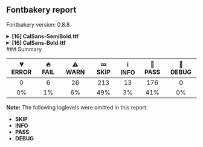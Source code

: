 ## Fontbakery report

Fontbakery version: 0.8.8

<details><summary><b>[16] CalSans-SemiBold.ttf</b></summary><div><details><summary>🔥 <b>FAIL:</b> Check `Google Fonts Latin Core` glyph coverage. (<a href="https://font-bakery.readthedocs.io/en/latest/fontbakery/profiles/googlefonts.html#com.google.fonts/check/glyph_coverage">com.google.fonts/check/glyph_coverage</a>)</summary><div>


* 🔥 **FAIL** Missing required codepoints:

	- 0x00B2 (SUPERSCRIPT TWO)

	- 0x00B3 (SUPERSCRIPT THREE)

	- 0x00B9 (SUPERSCRIPT ONE)
 
	- And 0x2074 (SUPERSCRIPT FOUR)
 [code: missing-codepoints]
</div></details><details><summary>🔥 <b>FAIL:</b> Copyright notices match canonical pattern in fonts (<a href="https://font-bakery.readthedocs.io/en/latest/fontbakery/profiles/googlefonts.html#com.google.fonts/check/font_copyright">com.google.fonts/check/font_copyright</a>)</summary><div>


* 🔥 **FAIL** Name Table entry: Copyright notices should match a pattern similar to: "Copyright 2019 The Familyname Project Authors (git url)"
But instead we have got:
"Copyright 2022 The Cal Sans Project Authors" [code: bad-notice-format]
</div></details><details><summary>🔥 <b>FAIL:</b> Checking OS/2 usWinAscent & usWinDescent. (<a href="https://font-bakery.readthedocs.io/en/latest/fontbakery/profiles/universal.html#com.google.fonts/check/family/win_ascent_and_descent">com.google.fonts/check/family/win_ascent_and_descent</a>)</summary><div>


* 🔥 **FAIL** OS/2.usWinAscent value should be equal or greater than 2278, but got 1660 instead [code: ascent]
</div></details><details><summary>⚠ <b>WARN:</b> Checking OS/2 achVendID. (<a href="https://font-bakery.readthedocs.io/en/latest/fontbakery/profiles/googlefonts.html#com.google.fonts/check/vendor_id">com.google.fonts/check/vendor_id</a>)</summary><div>


* ⚠ **WARN** OS/2 VendorID value 'NONE' is not yet recognized. If you registered it recently, then it's safe to ignore this warning message. Otherwise, you should set it to your own unique 4 character code, and register it with Microsoft at https://www.microsoft.com/typography/links/vendorlist.aspx
 [code: unknown]
</div></details><details><summary>⚠ <b>WARN:</b> Check copyright namerecords match license file. (<a href="https://font-bakery.readthedocs.io/en/latest/fontbakery/profiles/googlefonts.html#com.google.fonts/check/name/license">com.google.fonts/check/name/license</a>)</summary><div>


* ⚠ **WARN** Please consider using HTTPS URLs at name table entry [plat=3, enc=1, name=13] [code: http-in-description]
* ⚠ **WARN** For now we're still accepting http URLs, but you should consider using https instead.
 [code: http]
</div></details><details><summary>⚠ <b>WARN:</b> License URL matches License text on name table? (<a href="https://font-bakery.readthedocs.io/en/latest/fontbakery/profiles/googlefonts.html#com.google.fonts/check/name/license_url">com.google.fonts/check/name/license_url</a>)</summary><div>


* ⚠ **WARN** Please consider using HTTPS URLs at name table entry [plat=3, enc=1, name=13] [code: http-in-description]
* ⚠ **WARN** Please consider using HTTPS URLs at name table entry [plat=3, enc=1, name=13] [code: http-in-description]
* ⚠ **WARN** Please consider using HTTPS URLs at name table entry [plat=3, enc=1, name=13] [code: http-in-description]
* ⚠ **WARN** Please consider using HTTPS URLs at name table entry [plat=3, enc=1, name=14] [code: http-in-license-info]
* ⚠ **WARN** For now we're still accepting http URLs, but you should consider using https instead.
 [code: http]
</div></details><details><summary>⚠ <b>WARN:</b> Are there caret positions declared for every ligature? (<a href="https://font-bakery.readthedocs.io/en/latest/fontbakery/profiles/googlefonts.html#com.google.fonts/check/ligature_carets">com.google.fonts/check/ligature_carets</a>)</summary><div>


* ⚠ **WARN** This font lacks caret position values for ligature glyphs on its GDEF table. [code: lacks-caret-pos]
</div></details><details><summary>⚠ <b>WARN:</b> Is there kerning info for non-ligated sequences? (<a href="https://font-bakery.readthedocs.io/en/latest/fontbakery/profiles/googlefonts.html#com.google.fonts/check/kerning_for_non_ligated_sequences">com.google.fonts/check/kerning_for_non_ligated_sequences</a>)</summary><div>


* ⚠ **WARN** GPOS table lacks kerning info for the following non-ligated sequences:
	- f + i
	- i + l

   [code: lacks-kern-info]
</div></details><details><summary>⚠ <b>WARN:</b> Ensure fonts have ScriptLangTags declared on the 'meta' table. (<a href="https://font-bakery.readthedocs.io/en/latest/fontbakery/profiles/googlefonts.html#com.google.fonts/check/meta/script_lang_tags">com.google.fonts/check/meta/script_lang_tags</a>)</summary><div>


* ⚠ **WARN** This font file does not have a 'meta' table. [code: lacks-meta-table]
</div></details><details><summary>⚠ <b>WARN:</b> Check font contains no unreachable glyphs (<a href="https://font-bakery.readthedocs.io/en/latest/fontbakery/profiles/universal.html#com.google.fonts/check/unreachable_glyphs">com.google.fonts/check/unreachable_glyphs</a>)</summary><div>


* ⚠ **WARN** The following glyphs could not be reached by codepoint or substitution rules:
	- ijacute 
	- And IJacute
 [code: unreachable-glyphs]
</div></details><details><summary>⚠ <b>WARN:</b> Check if each glyph has the recommended amount of contours. (<a href="https://font-bakery.readthedocs.io/en/latest/fontbakery/profiles/universal.html#com.google.fonts/check/contour_count">com.google.fonts/check/contour_count</a>)</summary><div>


* ⚠ **WARN** This font has a 'Soft Hyphen' character (codepoint 0x00AD) which is supposed to be zero-width and invisible, and is used to mark a hyphenation possibility within a word in the absence of or overriding dictionary hyphenation. It is mostly an obsolete mechanism now, and the character is only included in fonts for legacy codepage coverage. [code: softhyphen]
* ⚠ **WARN** This check inspects the glyph outlines and detects the total number of contours in each of them. The expected values are infered from the typical ammounts of contours observed in a large collection of reference font families. The divergences listed below may simply indicate a significantly different design on some of your glyphs. On the other hand, some of these may flag actual bugs in the font such as glyphs mapped to an incorrect codepoint. Please consider reviewing the design and codepoint assignment of these to make sure they are correct.

The following glyphs do not have the recommended number of contours:

	- Glyph name: uni00AD	Contours detected: 1	Expected: 0
	- Glyph name: uni1EA5	Contours detected: 3	Expected: 4
	- Glyph name: uni1EC1	Contours detected: 3	Expected: 4
	- Glyph name: uni1EE1	Contours detected: 2	Expected: 3
	- Glyph name: uni00AD	Contours detected: 1	Expected: 0
	- Glyph name: uni1EA5	Contours detected: 3	Expected: 4
	- Glyph name: uni1EC1	Contours detected: 3	Expected: 4 
	- And Glyph name: uni1EE1	Contours detected: 2	Expected: 3
 [code: contour-count]
</div></details><details><summary>⚠ <b>WARN:</b> Are there any misaligned on-curve points? (<a href="https://font-bakery.readthedocs.io/en/latest/fontbakery/profiles/<Section: Outline Correctness Checks>.html#com.google.fonts/check/outline_alignment_miss">com.google.fonts/check/outline_alignment_miss</a>)</summary><div>


* ⚠ **WARN** The following glyphs have on-curve points which have potentially incorrect y coordinates:
	* R (U+0052): X=552.0,Y=1402.0 (should be at cap-height 1400?)
	* sterling (U+00A3): X=710.0,Y=1.5 (should be at baseline 0?)
	* yen (U+00A5): X=-42.0,Y=1398.0 (should be at cap-height 1400?)
	* yen (U+00A5): X=1184.0,Y=1398.0 (should be at cap-height 1400?)
	* Atilde (U+00C3): X=288.5,Y=1658.0 (should be at ascender 1660?)
	* Atilde (U+00C3): X=814.0,Y=1658.0 (should be at ascender 1660?)
	* Ntilde (U+00D1): X=386.5,Y=1658.0 (should be at ascender 1660?)
	* Ntilde (U+00D1): X=912.0,Y=1658.0 (should be at ascender 1660?)
	* Otilde (U+00D5): X=414.5,Y=1658.0 (should be at ascender 1660?)
	* Otilde (U+00D5): X=940.0,Y=1658.0 (should be at ascender 1660?) and 24 more.

Use -F or --full-lists to disable shortening of long lists. [code: found-misalignments]
</div></details><details><summary>⚠ <b>WARN:</b> Are any segments inordinately short? (<a href="https://font-bakery.readthedocs.io/en/latest/fontbakery/profiles/<Section: Outline Correctness Checks>.html#com.google.fonts/check/outline_short_segments">com.google.fonts/check/outline_short_segments</a>)</summary><div>


* ⚠ **WARN** The following glyphs have segments which seem very short:
	* two (U+0032) contains a short segment L<<34.0,0.0>--<34.0,32.0>>
	* seven (U+0037) contains a short segment L<<1030.0,1400.0>--<1034.0,1370.0>>
	* at (U+0040) contains a short segment B<<1182.0,530.0>-<1179.0,511.0>-<1176.5,486.5>>
	* at (U+0040) contains a short segment B<<1176.5,486.5>-<1174.0,462.0>-<1174.0,444.0>>
	* Z (U+005A) contains a short segment L<<20.0,0.0>--<20.0,30.0>>
	* Z (U+005A) contains a short segment L<<1148.0,1400.0>--<1148.0,1370.0>>
	* z (U+007A) contains a short segment L<<28.0,0.0>--<28.0,30.0>>
	* z (U+007A) contains a short segment L<<946.0,1040.0>--<946.0,1010.0>>
	* onehalf (U+00BD) contains a short segment L<<894.0,50.0>--<894.0,70.0>>
	* Ccedilla (U+00C7) contains a short segment B<<644.0,-246.0>-<661.0,-261.0>-<680.5,-270.5>> and 55 more.

Use -F or --full-lists to disable shortening of long lists. [code: found-short-segments]
</div></details><details><summary>⚠ <b>WARN:</b> Do any segments have colinear vectors? (<a href="https://font-bakery.readthedocs.io/en/latest/fontbakery/profiles/<Section: Outline Correctness Checks>.html#com.google.fonts/check/outline_colinear_vectors">com.google.fonts/check/outline_colinear_vectors</a>)</summary><div>


* ⚠ **WARN** The following glyphs have colinear vectors:
	* exclam (U+0021): L<<154.0,386.0>--<108.0,1154.0>> -> L<<108.0,1154.0>--<108.0,1400.0>>
	* exclam (U+0021): L<<388.0,1400.0>--<388.0,1154.0>> -> L<<388.0,1154.0>--<342.0,386.0>>
	* exclamdbl (U+203C): L<<154.0,386.0>--<108.0,1154.0>> -> L<<108.0,1154.0>--<108.0,1400.0>>
	* exclamdbl (U+203C): L<<388.0,1400.0>--<388.0,1154.0>> -> L<<388.0,1154.0>--<342.0,386.0>>
	* exclamdbl (U+203C): L<<560.0,386.0>--<514.0,1154.0>> -> L<<514.0,1154.0>--<514.0,1400.0>>
	* exclamdbl (U+203C): L<<794.0,1400.0>--<794.0,1154.0>> -> L<<794.0,1154.0>--<748.0,386.0>>
	* exclamdown (U+00A1): L<<332.0,656.0>--<378.0,-112.0>> -> L<<378.0,-112.0>--<378.0,-358.0>>
	* exclamdown (U+00A1): L<<98.0,-358.0>--<98.0,-112.0>> -> L<<98.0,-112.0>--<144.0,656.0>>
	* ogonek (U+02DB): L<<784.0,34.0>--<870.0,12.0>> -> L<<870.0,12.0>--<942.0,0.0>>
	* uniA78B (U+A78B): L<<194.0,386.0>--<148.0,1154.0>> -> L<<148.0,1154.0>--<148.0,1400.0>> and 3 more.

Use -F or --full-lists to disable shortening of long lists. [code: found-colinear-vectors]
</div></details><details><summary>⚠ <b>WARN:</b> Do outlines contain any jaggy segments? (<a href="https://font-bakery.readthedocs.io/en/latest/fontbakery/profiles/<Section: Outline Correctness Checks>.html#com.google.fonts/check/outline_jaggy_segments">com.google.fonts/check/outline_jaggy_segments</a>)</summary><div>


* ⚠ **WARN** The following glyphs have jaggy segments:
	* eth (U+00F0): B<<599.0,941.5>-<646.0,925.0>-<679.0,899.0>>/B<<679.0,899.0>-<652.0,932.0>-<622.0,958.5>> = 12.476767960052687
	* r (U+0072): L<<342.0,1040.0>--<342.0,842.0>>/B<<342.0,842.0>-<368.0,954.0>-<448.5,1013.0>> = 13.069317896282163
	* racute (U+0155): L<<342.0,1040.0>--<342.0,842.0>>/B<<342.0,842.0>-<368.0,954.0>-<448.5,1013.0>> = 13.069317896282163
	* radical (U+221A): B<<424.0,-58.0>-<434.0,-106.0>-<439.0,-154.0>>/B<<439.0,-154.0>-<445.0,-107.0>-<452.0,-59.0>> = 13.221868011862771
	* rcaron (U+0159): L<<342.0,1040.0>--<342.0,842.0>>/B<<342.0,842.0>-<368.0,954.0>-<448.5,1013.0>> = 13.069317896282163
	* rmacronbelow (U+1E5F): L<<342.0,1040.0>--<342.0,842.0>>/B<<342.0,842.0>-<368.0,954.0>-<448.5,1013.0>> = 13.069317896282163
	* uni0157 (U+0157): L<<342.0,1040.0>--<342.0,842.0>>/B<<342.0,842.0>-<368.0,954.0>-<448.5,1013.0>> = 13.069317896282163 and uni1E5D (U+1E5D): L<<342.0,1040.0>--<342.0,842.0>>/B<<342.0,842.0>-<368.0,954.0>-<448.5,1013.0>> = 13.069317896282163 [code: found-jaggy-segments]
</div></details><details><summary>⚠ <b>WARN:</b> Do outlines contain any semi-vertical or semi-horizontal lines? (<a href="https://font-bakery.readthedocs.io/en/latest/fontbakery/profiles/<Section: Outline Correctness Checks>.html#com.google.fonts/check/outline_semi_vertical">com.google.fonts/check/outline_semi_vertical</a>)</summary><div>


* ⚠ **WARN** The following glyphs have semi-vertical/semi-horizontal lines:
 * G (U+0047): L<<1174.0,552.0>--<714.0,548.0>>
 * Gbreve (U+011E): L<<1174.0,552.0>--<714.0,548.0>>
 * Gcircumflex (U+011C): L<<1174.0,552.0>--<714.0,548.0>>
 * Gdotaccent (U+0120): L<<1174.0,552.0>--<714.0,548.0>>
 * R (U+0052): L<<100.0,1400.0>--<552.0,1402.0>>
 * Racute (U+0154): L<<100.0,1400.0>--<552.0,1402.0>>
 * Rcaron (U+0158): L<<100.0,1400.0>--<552.0,1402.0>>
 * Rmacronbelow (U+1E5E): L<<100.0,1400.0>--<552.0,1402.0>>
 * arrowdown (U+2193): L<<481.0,650.0>--<474.0,1458.0>>
 * arrowdown (U+2193): L<<726.0,1458.0>--<719.0,647.0>> and 17 more.

Use -F or --full-lists to disable shortening of long lists. [code: found-semi-vertical]
</div></details><br></div></details><details><summary><b>[16] CalSans-Bold.ttf</b></summary><div><details><summary>🔥 <b>FAIL:</b> Check `Google Fonts Latin Core` glyph coverage. (<a href="https://font-bakery.readthedocs.io/en/latest/fontbakery/profiles/googlefonts.html#com.google.fonts/check/glyph_coverage">com.google.fonts/check/glyph_coverage</a>)</summary><div>


* 🔥 **FAIL** Missing required codepoints:

	- 0x00B2 (SUPERSCRIPT TWO)

	- 0x00B3 (SUPERSCRIPT THREE)

	- 0x00B9 (SUPERSCRIPT ONE)
 
	- And 0x2074 (SUPERSCRIPT FOUR)
 [code: missing-codepoints]
</div></details><details><summary>🔥 <b>FAIL:</b> Copyright notices match canonical pattern in fonts (<a href="https://font-bakery.readthedocs.io/en/latest/fontbakery/profiles/googlefonts.html#com.google.fonts/check/font_copyright">com.google.fonts/check/font_copyright</a>)</summary><div>


* 🔥 **FAIL** Name Table entry: Copyright notices should match a pattern similar to: "Copyright 2019 The Familyname Project Authors (git url)"
But instead we have got:
"Copyright 2022 The Cal Sans Project Authors" [code: bad-notice-format]
</div></details><details><summary>🔥 <b>FAIL:</b> Checking OS/2 usWinAscent & usWinDescent. (<a href="https://font-bakery.readthedocs.io/en/latest/fontbakery/profiles/universal.html#com.google.fonts/check/family/win_ascent_and_descent">com.google.fonts/check/family/win_ascent_and_descent</a>)</summary><div>


* 🔥 **FAIL** OS/2.usWinAscent value should be equal or greater than 2278, but got 1660 instead [code: ascent]
</div></details><details><summary>⚠ <b>WARN:</b> Checking OS/2 achVendID. (<a href="https://font-bakery.readthedocs.io/en/latest/fontbakery/profiles/googlefonts.html#com.google.fonts/check/vendor_id">com.google.fonts/check/vendor_id</a>)</summary><div>


* ⚠ **WARN** OS/2 VendorID value 'NONE' is not yet recognized. If you registered it recently, then it's safe to ignore this warning message. Otherwise, you should set it to your own unique 4 character code, and register it with Microsoft at https://www.microsoft.com/typography/links/vendorlist.aspx
 [code: unknown]
</div></details><details><summary>⚠ <b>WARN:</b> Check copyright namerecords match license file. (<a href="https://font-bakery.readthedocs.io/en/latest/fontbakery/profiles/googlefonts.html#com.google.fonts/check/name/license">com.google.fonts/check/name/license</a>)</summary><div>


* ⚠ **WARN** Please consider using HTTPS URLs at name table entry [plat=3, enc=1, name=13] [code: http-in-description]
* ⚠ **WARN** For now we're still accepting http URLs, but you should consider using https instead.
 [code: http]
</div></details><details><summary>⚠ <b>WARN:</b> License URL matches License text on name table? (<a href="https://font-bakery.readthedocs.io/en/latest/fontbakery/profiles/googlefonts.html#com.google.fonts/check/name/license_url">com.google.fonts/check/name/license_url</a>)</summary><div>


* ⚠ **WARN** Please consider using HTTPS URLs at name table entry [plat=3, enc=1, name=13] [code: http-in-description]
* ⚠ **WARN** Please consider using HTTPS URLs at name table entry [plat=3, enc=1, name=13] [code: http-in-description]
* ⚠ **WARN** Please consider using HTTPS URLs at name table entry [plat=3, enc=1, name=13] [code: http-in-description]
* ⚠ **WARN** Please consider using HTTPS URLs at name table entry [plat=3, enc=1, name=14] [code: http-in-license-info]
* ⚠ **WARN** For now we're still accepting http URLs, but you should consider using https instead.
 [code: http]
</div></details><details><summary>⚠ <b>WARN:</b> Are there caret positions declared for every ligature? (<a href="https://font-bakery.readthedocs.io/en/latest/fontbakery/profiles/googlefonts.html#com.google.fonts/check/ligature_carets">com.google.fonts/check/ligature_carets</a>)</summary><div>


* ⚠ **WARN** This font lacks caret position values for ligature glyphs on its GDEF table. [code: lacks-caret-pos]
</div></details><details><summary>⚠ <b>WARN:</b> Is there kerning info for non-ligated sequences? (<a href="https://font-bakery.readthedocs.io/en/latest/fontbakery/profiles/googlefonts.html#com.google.fonts/check/kerning_for_non_ligated_sequences">com.google.fonts/check/kerning_for_non_ligated_sequences</a>)</summary><div>


* ⚠ **WARN** GPOS table lacks kerning info for the following non-ligated sequences:
	- f + i
	- i + l

   [code: lacks-kern-info]
</div></details><details><summary>⚠ <b>WARN:</b> Ensure fonts have ScriptLangTags declared on the 'meta' table. (<a href="https://font-bakery.readthedocs.io/en/latest/fontbakery/profiles/googlefonts.html#com.google.fonts/check/meta/script_lang_tags">com.google.fonts/check/meta/script_lang_tags</a>)</summary><div>


* ⚠ **WARN** This font file does not have a 'meta' table. [code: lacks-meta-table]
</div></details><details><summary>⚠ <b>WARN:</b> Check font contains no unreachable glyphs (<a href="https://font-bakery.readthedocs.io/en/latest/fontbakery/profiles/universal.html#com.google.fonts/check/unreachable_glyphs">com.google.fonts/check/unreachable_glyphs</a>)</summary><div>


* ⚠ **WARN** The following glyphs could not be reached by codepoint or substitution rules:
	- ijacute 
	- And IJacute
 [code: unreachable-glyphs]
</div></details><details><summary>⚠ <b>WARN:</b> Check if each glyph has the recommended amount of contours. (<a href="https://font-bakery.readthedocs.io/en/latest/fontbakery/profiles/universal.html#com.google.fonts/check/contour_count">com.google.fonts/check/contour_count</a>)</summary><div>


* ⚠ **WARN** This font has a 'Soft Hyphen' character (codepoint 0x00AD) which is supposed to be zero-width and invisible, and is used to mark a hyphenation possibility within a word in the absence of or overriding dictionary hyphenation. It is mostly an obsolete mechanism now, and the character is only included in fonts for legacy codepage coverage. [code: softhyphen]
* ⚠ **WARN** This check inspects the glyph outlines and detects the total number of contours in each of them. The expected values are infered from the typical ammounts of contours observed in a large collection of reference font families. The divergences listed below may simply indicate a significantly different design on some of your glyphs. On the other hand, some of these may flag actual bugs in the font such as glyphs mapped to an incorrect codepoint. Please consider reviewing the design and codepoint assignment of these to make sure they are correct.

The following glyphs do not have the recommended number of contours:

	- Glyph name: uni00AD	Contours detected: 1	Expected: 0
	- Glyph name: uni1EA5	Contours detected: 3	Expected: 4
	- Glyph name: uni1EC1	Contours detected: 3	Expected: 4
	- Glyph name: uni1EE1	Contours detected: 2	Expected: 3
	- Glyph name: uni00AD	Contours detected: 1	Expected: 0
	- Glyph name: uni1EA5	Contours detected: 3	Expected: 4
	- Glyph name: uni1EC1	Contours detected: 3	Expected: 4 
	- And Glyph name: uni1EE1	Contours detected: 2	Expected: 3
 [code: contour-count]
</div></details><details><summary>⚠ <b>WARN:</b> Are there any misaligned on-curve points? (<a href="https://font-bakery.readthedocs.io/en/latest/fontbakery/profiles/<Section: Outline Correctness Checks>.html#com.google.fonts/check/outline_alignment_miss">com.google.fonts/check/outline_alignment_miss</a>)</summary><div>


* ⚠ **WARN** The following glyphs have on-curve points which have potentially incorrect y coordinates:
	* R (U+0052): X=552.0,Y=1402.0 (should be at cap-height 1400?)
	* sterling (U+00A3): X=710.0,Y=1.5 (should be at baseline 0?)
	* yen (U+00A5): X=-42.0,Y=1398.0 (should be at cap-height 1400?)
	* yen (U+00A5): X=1184.0,Y=1398.0 (should be at cap-height 1400?)
	* Atilde (U+00C3): X=288.5,Y=1658.0 (should be at ascender 1660?)
	* Atilde (U+00C3): X=814.0,Y=1658.0 (should be at ascender 1660?)
	* Ntilde (U+00D1): X=386.5,Y=1658.0 (should be at ascender 1660?)
	* Ntilde (U+00D1): X=912.0,Y=1658.0 (should be at ascender 1660?)
	* Otilde (U+00D5): X=414.5,Y=1658.0 (should be at ascender 1660?)
	* Otilde (U+00D5): X=940.0,Y=1658.0 (should be at ascender 1660?) and 24 more.

Use -F or --full-lists to disable shortening of long lists. [code: found-misalignments]
</div></details><details><summary>⚠ <b>WARN:</b> Are any segments inordinately short? (<a href="https://font-bakery.readthedocs.io/en/latest/fontbakery/profiles/<Section: Outline Correctness Checks>.html#com.google.fonts/check/outline_short_segments">com.google.fonts/check/outline_short_segments</a>)</summary><div>


* ⚠ **WARN** The following glyphs have segments which seem very short:
	* two (U+0032) contains a short segment L<<34.0,0.0>--<34.0,32.0>>
	* seven (U+0037) contains a short segment L<<1030.0,1400.0>--<1034.0,1370.0>>
	* at (U+0040) contains a short segment B<<1182.0,530.0>-<1179.0,511.0>-<1176.5,486.5>>
	* at (U+0040) contains a short segment B<<1176.5,486.5>-<1174.0,462.0>-<1174.0,444.0>>
	* Z (U+005A) contains a short segment L<<20.0,0.0>--<20.0,30.0>>
	* Z (U+005A) contains a short segment L<<1148.0,1400.0>--<1148.0,1370.0>>
	* z (U+007A) contains a short segment L<<28.0,0.0>--<28.0,30.0>>
	* z (U+007A) contains a short segment L<<946.0,1040.0>--<946.0,1010.0>>
	* onehalf (U+00BD) contains a short segment L<<894.0,50.0>--<894.0,70.0>>
	* Ccedilla (U+00C7) contains a short segment B<<644.0,-246.0>-<661.0,-261.0>-<680.5,-270.5>> and 55 more.

Use -F or --full-lists to disable shortening of long lists. [code: found-short-segments]
</div></details><details><summary>⚠ <b>WARN:</b> Do any segments have colinear vectors? (<a href="https://font-bakery.readthedocs.io/en/latest/fontbakery/profiles/<Section: Outline Correctness Checks>.html#com.google.fonts/check/outline_colinear_vectors">com.google.fonts/check/outline_colinear_vectors</a>)</summary><div>


* ⚠ **WARN** The following glyphs have colinear vectors:
	* exclam (U+0021): L<<154.0,386.0>--<108.0,1154.0>> -> L<<108.0,1154.0>--<108.0,1400.0>>
	* exclam (U+0021): L<<388.0,1400.0>--<388.0,1154.0>> -> L<<388.0,1154.0>--<342.0,386.0>>
	* exclamdbl (U+203C): L<<154.0,386.0>--<108.0,1154.0>> -> L<<108.0,1154.0>--<108.0,1400.0>>
	* exclamdbl (U+203C): L<<388.0,1400.0>--<388.0,1154.0>> -> L<<388.0,1154.0>--<342.0,386.0>>
	* exclamdbl (U+203C): L<<560.0,386.0>--<514.0,1154.0>> -> L<<514.0,1154.0>--<514.0,1400.0>>
	* exclamdbl (U+203C): L<<794.0,1400.0>--<794.0,1154.0>> -> L<<794.0,1154.0>--<748.0,386.0>>
	* exclamdown (U+00A1): L<<332.0,656.0>--<378.0,-112.0>> -> L<<378.0,-112.0>--<378.0,-358.0>>
	* exclamdown (U+00A1): L<<98.0,-358.0>--<98.0,-112.0>> -> L<<98.0,-112.0>--<144.0,656.0>>
	* ogonek (U+02DB): L<<784.0,34.0>--<870.0,12.0>> -> L<<870.0,12.0>--<942.0,0.0>>
	* uniA78B (U+A78B): L<<194.0,386.0>--<148.0,1154.0>> -> L<<148.0,1154.0>--<148.0,1400.0>> and 3 more.

Use -F or --full-lists to disable shortening of long lists. [code: found-colinear-vectors]
</div></details><details><summary>⚠ <b>WARN:</b> Do outlines contain any jaggy segments? (<a href="https://font-bakery.readthedocs.io/en/latest/fontbakery/profiles/<Section: Outline Correctness Checks>.html#com.google.fonts/check/outline_jaggy_segments">com.google.fonts/check/outline_jaggy_segments</a>)</summary><div>


* ⚠ **WARN** The following glyphs have jaggy segments:
	* eth (U+00F0): B<<599.0,941.5>-<646.0,925.0>-<679.0,899.0>>/B<<679.0,899.0>-<652.0,932.0>-<622.0,958.5>> = 12.476767960052687
	* r (U+0072): L<<342.0,1040.0>--<342.0,842.0>>/B<<342.0,842.0>-<368.0,954.0>-<448.5,1013.0>> = 13.069317896282163
	* racute (U+0155): L<<342.0,1040.0>--<342.0,842.0>>/B<<342.0,842.0>-<368.0,954.0>-<448.5,1013.0>> = 13.069317896282163
	* radical (U+221A): B<<424.0,-58.0>-<434.0,-106.0>-<439.0,-154.0>>/B<<439.0,-154.0>-<445.0,-107.0>-<452.0,-59.0>> = 13.221868011862771
	* rcaron (U+0159): L<<342.0,1040.0>--<342.0,842.0>>/B<<342.0,842.0>-<368.0,954.0>-<448.5,1013.0>> = 13.069317896282163
	* rmacronbelow (U+1E5F): L<<342.0,1040.0>--<342.0,842.0>>/B<<342.0,842.0>-<368.0,954.0>-<448.5,1013.0>> = 13.069317896282163
	* uni0157 (U+0157): L<<342.0,1040.0>--<342.0,842.0>>/B<<342.0,842.0>-<368.0,954.0>-<448.5,1013.0>> = 13.069317896282163 and uni1E5D (U+1E5D): L<<342.0,1040.0>--<342.0,842.0>>/B<<342.0,842.0>-<368.0,954.0>-<448.5,1013.0>> = 13.069317896282163 [code: found-jaggy-segments]
</div></details><details><summary>⚠ <b>WARN:</b> Do outlines contain any semi-vertical or semi-horizontal lines? (<a href="https://font-bakery.readthedocs.io/en/latest/fontbakery/profiles/<Section: Outline Correctness Checks>.html#com.google.fonts/check/outline_semi_vertical">com.google.fonts/check/outline_semi_vertical</a>)</summary><div>


* ⚠ **WARN** The following glyphs have semi-vertical/semi-horizontal lines:
 * G (U+0047): L<<1174.0,552.0>--<714.0,548.0>>
 * Gbreve (U+011E): L<<1174.0,552.0>--<714.0,548.0>>
 * Gcircumflex (U+011C): L<<1174.0,552.0>--<714.0,548.0>>
 * Gdotaccent (U+0120): L<<1174.0,552.0>--<714.0,548.0>>
 * R (U+0052): L<<100.0,1400.0>--<552.0,1402.0>>
 * Racute (U+0154): L<<100.0,1400.0>--<552.0,1402.0>>
 * Rcaron (U+0158): L<<100.0,1400.0>--<552.0,1402.0>>
 * Rmacronbelow (U+1E5E): L<<100.0,1400.0>--<552.0,1402.0>>
 * arrowdown (U+2193): L<<481.0,650.0>--<474.0,1458.0>>
 * arrowdown (U+2193): L<<726.0,1458.0>--<719.0,647.0>> and 17 more.

Use -F or --full-lists to disable shortening of long lists. [code: found-semi-vertical]
</div></details><br></div></details>
### Summary

| 💔 ERROR | 🔥 FAIL | ⚠ WARN | 💤 SKIP | ℹ INFO | 🍞 PASS | 🔎 DEBUG |
|:-----:|:----:|:----:|:----:|:----:|:----:|:----:|
| 0 | 6 | 26 | 213 | 13 | 176 | 0 |
| 0% | 1% | 6% | 49% | 3% | 41% | 0% |

**Note:** The following loglevels were omitted in this report:
* **SKIP**
* **INFO**
* **PASS**
* **DEBUG**
